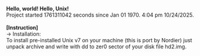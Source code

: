 **Hello, world! Hello, Unix!** <br />
Project started 1761311042 seconds since Jan 01 1970. 4:04 pm 10/24/2025.<br />
<br />
**[Instruction]**<br />
  -> Installation: <br />
To install pre-installed Unix v7 on your machine (this is port by Nordier) just unpack archive and write with dd to zer0 sector of your disk file hd2.img.<br />
